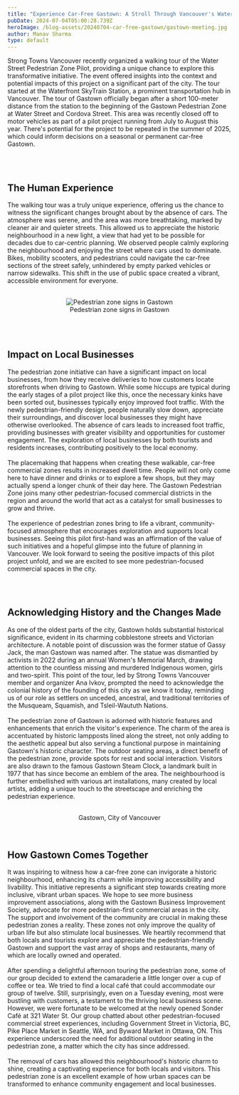 ```yaml
---
title: "Experience Car-Free Gastown: A Stroll Through Vancouver's Water Street Pedestrian Zone"
pubDate: 2024-07-04T05:00:28.739Z
heroImage: /blog-assets/20240704-car-free-gastown/gastown-meeting.jpg
author: Manav Sharma
type: default
---
```


Strong Towns Vancouver recently organized a walking tour of the Water Street Pedestrian Zone Pilot, providing a unique chance to explore this transformative initiative. The event offered insights into the context and potential impacts of this project on a significant part of the city. The tour started at the Waterfront SkyTrain Station, a prominent transportation hub in Vancouver. The tour of Gastown officially began after a short 100-meter distance from the station to the beginning of the Gastown Pedestrian Zone at Water Street and Cordova Street. This area was recently closed off to motor vehicles as part of a pilot project running from July to August this year. There's potential for the project to be repeated in the summer of 2025, which could inform decisions on a seasonal or permanent car-free Gastown.

<br/>
<br/>

## The Human Experience

The walking tour was a truly unique experience, offering us the chance to witness the significant changes brought about by the absence of cars. The atmosphere was serene, and the area was more breathtaking, marked by cleaner air and quieter streets. This allowed us to appreciate the historic neighbourhood in a new light, a view that had yet to be possible for decades due to car-centric planning. We observed people calmly exploring the neighbourhood and enjoying the street where cars used to dominate. Bikes, mobility scooters, and pedestrians could navigate the car-free sections of the street safely, unhindered by empty parked vehicles or narrow sidewalks. This shift in the use of public space created a vibrant, accessible environment for everyone.

<br/>
<center><img class="blog-image" src="/blog-assets/20240704-car-free-gastown/1.jpeg" alt="Pedestrian zone signs in Gastown"></center>
<center>Pedestrian zone signs in Gastown</center><br/>

<br/>
<br/>

## Impact on Local Businesses

The pedestrian zone initiative can have a significant impact on local businesses, from how they receive deliveries to how customers locate storefronts when driving to Gastown. While some hiccups are typical during the early stages of a pilot project like this, once the necessary kinks have been sorted out, businesses typically enjoy improved foot traffic. With the newly pedestrian-friendly design, people naturally slow down, appreciate their surroundings, and discover local businesses they might have otherwise overlooked. The absence of cars leads to increased foot traffic, providing businesses with greater visibility and opportunities for customer engagement. The exploration of local businesses by both tourists and residents increases, contributing positively to the local economy.
<br/><br/>
The placemaking that happens when creating these walkable, car-free commercial zones results in increased dwell time. People will not only come here to have dinner and drinks or to explore a few shops, but they may actually spend a longer chunk of their day here. The Gastown Pedestrian Zone joins many other pedestrian-focused commercial districts in the region and around the world that act as a catalyst for small businesses to grow and thrive.
<br/><br/>
The experience of pedestrian zones bring to life a vibrant, community-focused atmosphere that encourages exploration and supports local businesses. Seeing this pilot first-hand was an affirmation of the value of such initiatives and a hopeful glimpse into the future of planning in Vancouver. We look forward to seeing the positive impacts of this pilot project unfold, and we are excited to see more pedestrian-focused commercial spaces in the city.

<br/>
<br/>

## Acknowledging History and the Changes Made

As one of the oldest parts of the city, Gastown holds substantial historical significance, evident in its charming cobblestone streets and Victorian architecture. A notable point of discussion was the former statue of Gassy Jack, the man Gastown was named after. The statue was dismantled by activists in 2022 during an annual Women's Memorial March, drawing attention to the countless missing and murdered Indigenous women, girls and two-spirit. This point of the tour, led by Strong Towns Vancouver member and organizer Ana Ivkov, prompted the need to acknowledge the colonial history of the founding of this city as we know it today, reminding us of our role as settlers on unceded, ancestral, and traditional territories of the Musqueam, Squamish, and Tsleil-Waututh Nations.
<br/><br/>
The pedestrian zone of Gastown is adorned with historic features and enhancements that enrich the visitor's experience. The charm of the area is accentuated by historic lampposts lined along the street, not only adding to the aesthetic appeal but also serving a functional purpose in maintaining Gastown's historic character. The outdoor seating areas, a direct benefit of the pedestrian zone, provide spots for rest and social interaction. Visitors are also drawn to the famous Gastown Steam Clock, a landmark built in 1977 that has since become an emblem of the area. The neighbourhood is further embellished with various art installations, many created by local artists, adding a unique touch to the streetscape and enriching the pedestrian experience.

<br/>
<center><img class="blog-image" src="/blog-assets/20240704-car-free-gastown/2.png" alt=""></center>
<center>Gastown, City of Vancouver</center><br/>

<br/>

## How Gastown Comes Together

It was inspiring to witness how a car-free zone can invigorate a historic neighbourhood, enhancing its charm while improving accessibility and livability. This initiative represents a significant step towards creating more inclusive, vibrant urban spaces. We hope to see more business improvement associations, along with the Gastown Business Improvement Society, advocate for more pedestrian-first commercial areas in the city. The support and involvement of the community are crucial in making these pedestrian zones a reality. These zones not only improve the quality of urban life but also stimulate local businesses. We heartily recommend that both locals and tourists explore and appreciate the pedestrian-friendly Gastown and support the vast array of shops and restaurants, many of which are locally owned and operated.
<br/><br/>
After spending a delightful afternoon touring the pedestrian zone, some of our group decided to extend the camaraderie a little longer over a cup of coffee or tea. We tried to find a local café that could accommodate our group of twelve. Still, surprisingly, even on a Tuesday evening, most were bustling with customers, a testament to the thriving local business scene. However, we were fortunate to be welcomed at the newly opened Sonder Café at 321 Water St. Our group chatted about other pedestrian-focused commercial street experiences, including Government Street in Victoria, BC, Pike Place Market in Seattle, WA, and Byward Market in Ottawa, ON. This experience underscored the need for additional outdoor seating in the pedestrian zone, a matter which the city has since addressed.
<br/><br/>
The removal of cars has allowed this neighbourhood's historic charm to shine, creating a captivating experience for both locals and visitors. This pedestrian zone is an excellent example of how urban spaces can be transformed to enhance community engagement and local businesses.

<br/>
